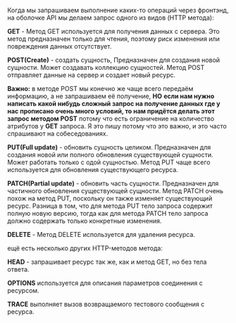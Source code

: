 
Когда мы запрашиваем выполнение каких-то операций через фронтэнд, на оболочке API мы делаем запрос одного из видов (HTTP метода):

**GET** - Метод GET используется для получения данных с сервера. Это метод предназначен только для чтения, поэтому риск изменения или повреждения данных отсутствует.

**POST(Create)** - создать сущность, Предназначен для создания новой сущности. Может создавать коллекцию сущностей. Метод POST отправляет данные на сервер и создает новый ресурс.

**Важно:** в методе POST мы конечно же чаще всего передаём информацию, а не запрашиваем её получение, **НО** **если нам нужно написать какой нибудь сложный запрос на получение данных где у нас прописано очень много условий, то нам придётся делать этот запрос методом POST** потому что есть ограничение на количество атрибутов у **GET** запроса. Я это пишу потому что это важно, и это часто спрашивают на собеседованиях.

**PUT(Full update)** - обновить сущность целиком. Предназначен для создания новой или полного обновления существующей сущности. Может работать только с одой сущностью. Метод PUT чаще всего используется для обновления существующего ресурса.

**PATCH(Partial update)** - обновить часть сущности. Предназначен для частичного обновления существующей сущности. Метод PATCH очень похож на метод PUT, поскольку он также изменяет существующий ресурс. Разница в том, что для метода PUT тело запроса содержит полную новую версию, тогда как для метода PATCH тело запроса должно содержать только конкретные изменения.

**DELETE** - Метод DELETE используется для удаления ресурса.

ещё есть несколько других HTTP-методов метода:

**HEAD** - запрашивает ресурс так же, как и метод GET, но без тела ответа.

**OPTIONS** используется для описания параметров соединения с ресурсом.

**TRACE** выполняет вызов возвращаемого тестового сообщения с ресурса.

